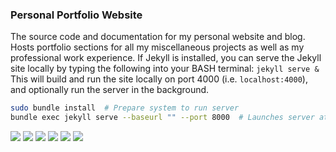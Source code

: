 ### Personal Portfolio Website

The source code and documentation for my personal website and blog. Hosts portfolio sections for all my miscellaneous projects as well as my professional work experience. 
If Jekyll is installed, you can serve the Jekyll site locally by typing the following into your BASH terminal: `jekyll serve &` This will build and run the site locally on port 4000 (i.e. `localhost:4000`), and optionally run the server in the background.

```bash
sudo bundle install  # Prepare system to run server
bundle exec jekyll serve --baseurl "" --port 8000  # Launches server at localhost:8000
```
<img src="https://img.shields.io/badge/version-final-blue.svg" /> <img src="https://img.shields.io/badge/type-portfolio-yellow.svg" /> <img src="https://img.shields.io/badge/type-blog,%20portfolio-brightgreen.svg" /> <img src="https://img.shields.io/badge/license-GNU-red.svg" /> <img src="https://img.shields.io/badge/status-complete-ff69b4.svg" /> <img src="https://img.shields.io/badge/maintainer-LaputanMachines-informational.svg" />
